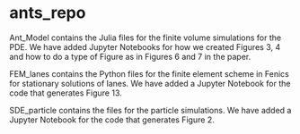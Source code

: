 # ants_repo
Ant_Model contains the Julia files for the finite volume simulations for the PDE. 
We have added Jupyter Notebooks for how we created Figures 3, 4 and how to do a type of Figure as in Figures 6 and 7 in the paper.

FEM_lanes contains the Python files for the finite element scheme in Fenics for stationary solutions of lanes.
We have added a Jupyter Notebook for the code that generates Figure 13.

SDE_particle contains the files for the particle simulations.
We have added a Jupyter Notebook for the code that generates Figure 2.
